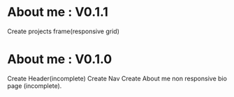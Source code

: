 # About me : V0.1.1

Create projects frame(responsive grid)

# About me : V0.1.0

Create Header(incomplete)
Create Nav
Create About me
non responsive bio page (incomplete).
